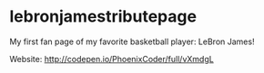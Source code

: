 # lebronjamestributepage

My first fan page of my favorite basketball player: LeBron James!

Website: http://codepen.io/PhoenixCoder/full/vXmdgL
